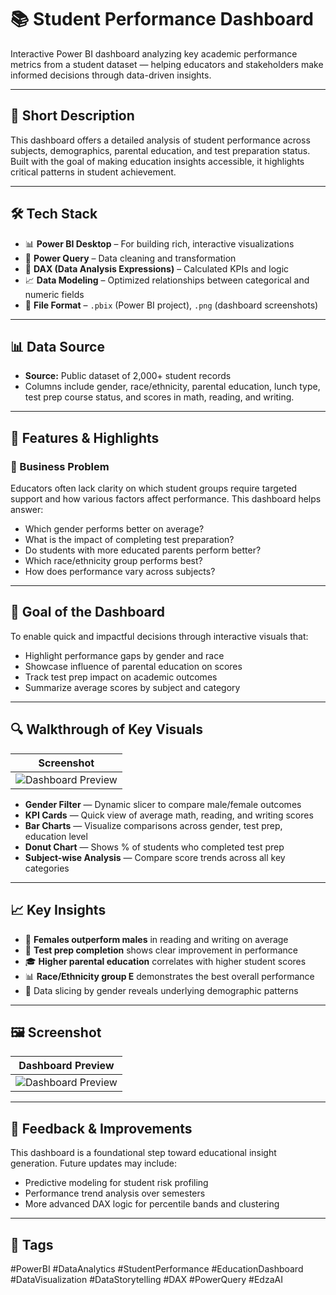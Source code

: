 # 📚 Student Performance Dashboard

Interactive Power BI dashboard analyzing key academic performance metrics from a student dataset — helping educators and stakeholders make informed decisions through data-driven insights.

---

## 📄 Short Description

This dashboard offers a detailed analysis of student performance across subjects, demographics, parental education, and test preparation status. Built with the goal of making education insights accessible, it highlights critical patterns in student achievement.

---

## 🛠️ Tech Stack

- 📊 **Power BI Desktop** – For building rich, interactive visualizations
- 🔄 **Power Query** – Data cleaning and transformation
- 🧠 **DAX (Data Analysis Expressions)** – Calculated KPIs and logic
- 📈 **Data Modeling** – Optimized relationships between categorical and numeric fields
- 📁 **File Format** – `.pbix` (Power BI project), `.png` (dashboard screenshots)

---

## 📊 Data Source

- **Source:** Public dataset of 2,000+ student records  
- Columns include gender, race/ethnicity, parental education, lunch type, test prep course status, and scores in math, reading, and writing.

---

## 🚀 Features & Highlights

### 📌 Business Problem

Educators often lack clarity on which student groups require targeted support and how various factors affect performance. This dashboard helps answer:

- Which gender performs better on average?
- What is the impact of completing test preparation?
- Do students with more educated parents perform better?
- Which race/ethnicity group performs best?
- How does performance vary across subjects?

---

## 🎯 Goal of the Dashboard

To enable quick and impactful decisions through interactive visuals that:

- Highlight performance gaps by gender and race
- Showcase influence of parental education on scores
- Track test prep impact on academic outcomes
- Summarize average scores by subject and category

---

## 🔍 Walkthrough of Key Visuals

| Screenshot |
|------------|
| ![Dashboard Preview]((https://github.com/utkarsh2035/Student_Performance_Analysis/blob/main/Student_Performace_Analysis.png)) |

- **Gender Filter** — Dynamic slicer to compare male/female outcomes  
- **KPI Cards** — Quick view of average math, reading, and writing scores  
- **Bar Charts** — Visualize comparisons across gender, test prep, education level  
- **Donut Chart** — Shows % of students who completed test prep  
- **Subject-wise Analysis** — Compare score trends across all key categories

---

## 📈 Key Insights

- 🧠 **Females outperform males** in reading and writing on average  
- 🎯 **Test prep completion** shows clear improvement in performance  
- 🎓 **Higher parental education** correlates with higher student scores  
- 📊 **Race/Ethnicity group E** demonstrates the best overall performance  
- 🧩 Data slicing by gender reveals underlying demographic patterns

---

## 🖼️ Screenshot

| Dashboard Preview |
|-------------------|
| ![Dashboard Preview]((https://github.com/utkarsh2035/Student_Performance_Analysis/blob/main/Student_Performace_Analysis.png)) |

---

## 💬 Feedback & Improvements

This dashboard is a foundational step toward educational insight generation. Future updates may include:

- Predictive modeling for student risk profiling  
- Performance trend analysis over semesters  
- More advanced DAX logic for percentile bands and clustering  

---

## 🔖 Tags

#PowerBI #DataAnalytics #StudentPerformance #EducationDashboard #DataVisualization #DataStorytelling #DAX #PowerQuery #EdzaAI
